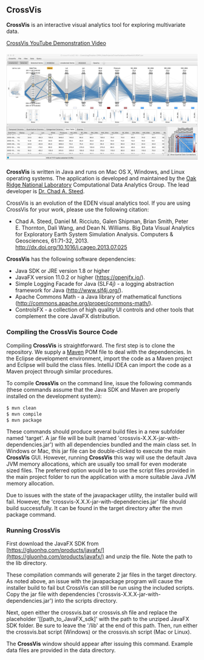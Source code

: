 ## CrossVis

**CrossVis** is an interactive visual analytics tool for exploring multivariate data.

[CrossVis YouTube Demonstration Video](https://youtu.be/xQqeX1yVwiw)

<img src="images/crossvis-screenshot.png" width="800" vspace="6">

**CrossVis** is written in Java and runs on Mac OS X, Windows, and Linux operating systems.
 The application is developed and maintained by the [Oak Ridge National Laboratory](http://www.ornl.gov)
 Computational Data Analytics Group.  The lead developer is [Dr. Chad A. Steed](http://csteed.com/).

CrossVis is an evolution of the EDEN visual analytics tool.  If you are using CrossVis for your work, please use the following citation:

 * Chad A.&nbsp;Steed, Daniel M.&nbsp;Ricciuto, Galen Shipman, Brian Smith, Peter E.&nbsp;Thornton, Dali Wang, and Dean N.&nbsp;Williams. Big Data Visual Analytics for Exploratory Earth System Simulation Analysis. Computers & Geosciences, 61:71-32, 2013. http://dx.doi.org/10.1016/j.cageo.2013.07.025

**CrossVis** has the following software dependencies:
* Java SDK or JRE version 1.8 or higher
* JavaFX version 11.0.2 or higher (https://openjfx.io/).
* Simple Logging Facade for Java (SLF4j) - a logging abstraction framework for Java (http://www.slf4j.org/).
* Apache Commons Math - a Java library of mathematical functions (http://commons.apache.org/proper/commons-math/).
* ControlsFX - a collection of high quality UI controls and other tools that complement the core JavaFX distribution.

### Compiling the CrossVis Source Code

Compiling **CrossVis** is straightforward.  The first step is to clone the repository.  We supply a [Maven](http://maven.apache.org/)
POM file to deal with the dependencies.  In the Eclipse development environment, import the code as a Maven project and
Eclipse will build the class files.  IntelliJ IDEA can import the code as a Maven project through similar procedures.

To compile **CrossVis** on the command line, issue the following commands (these commands assume that the Java SDK and
Maven are properly installed on the development system):

```
$ mvn clean
$ mvn compile
$ mvn package
```

These commands should produce several build files in a new subfolder named 'target'.  A jar file will be built
(named 'crossvis-X.X.X-jar-with-dependencies.jar') with all dependencies bundled and the main class set.  In Windows or
Mac, this jar file can be double-clicked to execute the main **CrossVis** GUI.  However, running **CrossVis** this way will use the
default Java JVM memory allocations, which are usually too small for even moderate sized files.  The preferred option
would be to use the script files provided in the main project folder to run the application with a more suitable Java
JVM memory allocation.

Due to issues with the state of the javapackager utility, the installer build will fail. However, the 'crossvis-X.X.X-jar-with-dependencies.jar' file should build successfully. It can be found in the target directory after the mvn package command.

### Running CrossVis

First download the JavaFX SDK from [https://gluonhq.com/products/javafx/](https://gluonhq.com/products/javafx/) and unzip the file. Note the path to the lib directory.

These compilation commands will generate 2 jar files in the target directory. As noted above, an issue with the javapackage program will cause the installer build to fail but CrossVis can still be run using the included scripts.  Copy the jar file with dependencies ('crossvis-X.X.X-jar-with-dependencies.jar') into the scripts
directory.

Next, open either the crossvis.bat or crossvis.sh file and replace the placeholder '[[path_to_JavaFX_sdk]' with the path to the unziped JavaFX SDK folder. Be sure to leave the '/lib' at the end of this path. Then, run either the crossvis.bat script (Windows) or the crossvis.sh script (Mac or Linux).  

The **CrossVis** window
should appear after issuing this command.  Example data files are provided in the data directory.

<!-- A installer is provided for the OSX operating system.  After running the Maven package command, the installer will be
saved in the 'target/bundles' folder.  This file will have a '.pkg' extension.
This installer will guide the user through an installation
process copying the native application to the system Applications folder.  If the user is running on a Mac system, this
is the best way to use the tool. -->
